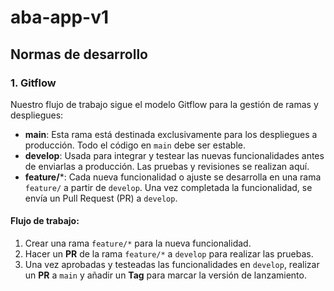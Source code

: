 # aba-app-v1

## Normas de desarrollo

### 1. Gitflow
Nuestro flujo de trabajo sigue el modelo Gitflow para la gestión de ramas y despliegues:

- **main**: Esta rama está destinada exclusivamente para los despliegues a producción. Todo el código en `main` debe ser estable.
- **develop**: Usada para integrar y testear las nuevas funcionalidades antes de enviarlas a producción. Las pruebas y revisiones se realizan aquí.
- **feature/***: Cada nueva funcionalidad o ajuste se desarrolla en una rama `feature/` a partir de `develop`. Una vez completada la funcionalidad, se envía un Pull Request (PR) a `develop`.

#### Flujo de trabajo:
1. Crear una rama `feature/*` para la nueva funcionalidad.
2. Hacer un **PR** de la rama `feature/*` a `develop` para realizar las pruebas.
3. Una vez aprobadas y testeadas las funcionalidades en `develop`, realizar un **PR** a `main` y añadir un **Tag** para marcar la versión de lanzamiento.

